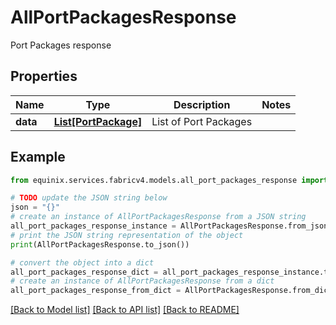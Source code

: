 # AllPortPackagesResponse

Port Packages response

## Properties

Name | Type | Description | Notes
------------ | ------------- | ------------- | -------------
**data** | [**List[PortPackage]**](PortPackage.md) | List of Port Packages | 

## Example

```python
from equinix.services.fabricv4.models.all_port_packages_response import AllPortPackagesResponse

# TODO update the JSON string below
json = "{}"
# create an instance of AllPortPackagesResponse from a JSON string
all_port_packages_response_instance = AllPortPackagesResponse.from_json(json)
# print the JSON string representation of the object
print(AllPortPackagesResponse.to_json())

# convert the object into a dict
all_port_packages_response_dict = all_port_packages_response_instance.to_dict()
# create an instance of AllPortPackagesResponse from a dict
all_port_packages_response_from_dict = AllPortPackagesResponse.from_dict(all_port_packages_response_dict)
```
[[Back to Model list]](../README.md#documentation-for-models) [[Back to API list]](../README.md#documentation-for-api-endpoints) [[Back to README]](../README.md)



